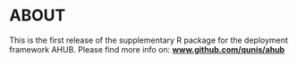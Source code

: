 # ABOUT

This is the first release of the supplementary R package for the deployment
framework AHUB. Please find more info on: **www.github.com/qunis/ahub**
